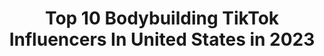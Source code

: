 ---
title: Top 10 Bodybuilding TikTok Influencers In United States in 2023
description: >-
  Find top bodybuilding TikTok influencers in United States in 2023. Most popular hashtags: #fyp #duet #viral #bodybuilding.
platform: TikTok
hits: 248
text_top: Discover the top-rated TikTok accounts on inBeat.
text_bottom: Our database has 248 TikTok influencers like this in United States for you to connect with.
profiles:
  - username: "case_d20"
    fullname: >-
      Michael
    bio: >-
      D&D + Bodybuilding + Medicine + Anime LvL 25 Cleric/Barbarian . Discord n stuf🔻
    location: "United States"
    followers: 118100
    engagement: 2289
    commentsToLikes: 0.015951
    id: ck9encv7pj0bz0j78sdf1claj
    verified: false
    hashtags: "#weeb, #cosplay, #magic, #anime"
  - username: "stevebam56"
    fullname: >-
      Steve Bam ( Brick )
    bio: >-
      Here for fun #ptsd #fitness #bodybuilding #motorcycles 18+ cash app $sbam56
    location: "United States"
    followers: 90700
    engagement: 1499
    commentsToLikes: 0.038775
    id: ck9e3mnz6k60g0j78dc21cg8x
    verified: false
    hashtags: "#funny, #couplegoals, #bestcouple, #duet"
  - username: "ingofitness"
    fullname: >-
      Aaron Ingo
    bio: >-
      Son of Jesus Christ!!🙌🏻 Chicago📍 11+ years natural bodybuilding
    location: "United States"
    followers: 49500
    engagement: 305
    commentsToLikes: 0.043013
    id: ckbqdep6jz9gi0j238gmo7pib
    verified: false
    hashtags: "#sixpack, #chestworkout, #abs, #shoulders"
  - username: "julioangelo_"
    fullname: >-
      Julio Angelo
    bio: >-
      NJ insta: @julioangelo_ Powerlifting/Bodybuilding
    location: "United States"
    followers: 163300
    engagement: 1685
    commentsToLikes: 0.017429
    id: ck8tsew4erayt0j78ao15jqxf
    verified: false
    hashtags: "#hurtmyfeelings, #fyp, #fitness, #viral"
  - username: "connorgasbarro"
    fullname: >-
      c̶o̶n̶n̶o̶r̶
    bio: >-
      Colorado Springs ⛰️ Calisthenics/Bodybuilding 💪🏼
    location: "United States"
    followers: 59500
    engagement: 1343
    commentsToLikes: 0.024209
    id: ckd6wupvgt2lg0j23ftvfumaq
    verified: false
    hashtags: "#army, #airforce, #viral, #duet"
  - username: "evan.adams4"
    fullname: >-
      Evan.Adams44
    bio: >-
      Snap- Evansk8parkour IG-Evan.adams44 Fitness Model Parkour Bodybuilding
    location: "United States"
    followers: 295200
    engagement: 1058
    commentsToLikes: 0.009467
    id: ck977j36f4efd0j78o6vcsuau
    verified: false
    hashtags: "#funny, #diver, #skateboarding, #fashion101"
  - username: "jordanrhawkins"
    fullname: >-
      Jordan R Hawkins
    bio: >-
      Happily married🔒 BG Twin 👻 jordanhawksbg IG J_bodybuildingandfitness
    location: "United States"
    followers: 53100
    engagement: 771
    commentsToLikes: 0.019370
    id: ckdi7f4vp9b2u0j237zuqpvmu
    verified: false
    hashtags: "#duet, #brantleygilbert, #countrymusic, #country"
  - username: "userfitmexicanmami"
    fullname: >-
      user4146004567236
    bio: >-
      Texicana 🇲🇽🇨🇱 Bodybuilding, mommy and just a quirky person 🤷🏻‍♀️❤️
    location: "United States"
    followers: 11400
    engagement: 504
    commentsToLikes: 0.025961
    id: ckcogus7s3hoy0j23w5vluc84
    verified: false
    hashtags: "#foryourpage, #duet, #mexicana, #fyp"
  - username: "personaltrainernyc"
    fullname: >-
      Mark Anthony 
    bio: >-
      Certified PT BCS CES PES Daily Bodybuilding &Fat Loss Tips 👇Private Training 📩
    location: "United States"
    followers: 26900
    engagement: 390
    commentsToLikes: 0.019664
    id: ckbqpbc9qa6sa0j23dkfatv02
    verified: false
    hashtags: "#fatlosstip, #diettips, #loseweightquick, #losingweigh"
  - username: "thiago_santisteban"
    fullname: >-
      Thiago_santisteban
    bio: >-
      Instagram @thiagosantisteban Athlete IFBBPRO bodybuilding 212lb
    location: "United States"
    followers: 59000
    engagement: 280
    commentsToLikes: 0.011221
    id: ckc8exubea3os0j23g47km5wz
    verified: false
    hashtags: "#dancechallenge, #bodybuilding, #bodybuilder, #couplecomedy"
---